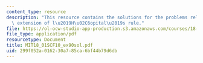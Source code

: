 ```yaml
---
content_type: resource
description: "This resource contains the solutions for the problems related to the\
  \ extension of l\u2019H\u02C6opital\u2019s rule."
file: https://ol-ocw-studio-app-production.s3.amazonaws.com/courses/18-01sc-single-variable-calculus-fall-2010/299f052a016230a785ca6bf44b79d6db_MIT18_01SCF10_ex90sol.pdf
file_type: application/pdf
resourcetype: Document
title: MIT18_01SCF10_ex90sol.pdf
uid: 299f052a-0162-30a7-85ca-6bf44b79d6db
---
```

